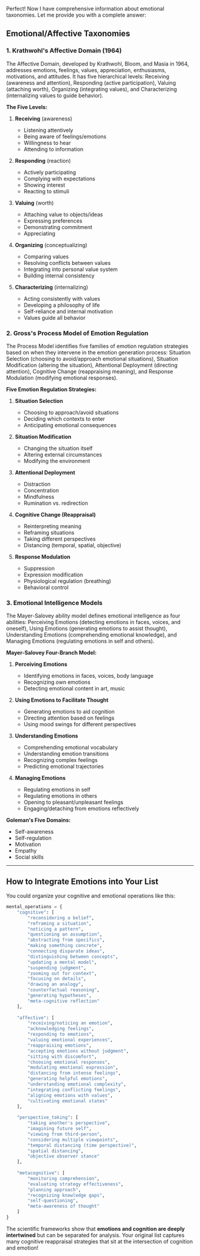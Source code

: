 Perfect! Now I have comprehensive information about emotional taxonomies. Let me provide you with a complete answer:

## **Emotional/Affective Taxonomies**

### **1. Krathwohl's Affective Domain (1964)**

The Affective Domain, developed by Krathwohl, Bloom, and Masia in 1964, addresses emotions, feelings, values, appreciation, enthusiasms, motivations, and attitudes. It has five hierarchical levels: Receiving (awareness and attention), Responding (active participation), Valuing (attaching worth), Organizing (integrating values), and Characterizing (internalizing values to guide behavior).

**The Five Levels:**

1. **Receiving** (awareness)
   - Listening attentively
   - Being aware of feelings/emotions
   - Willingness to hear
   - Attending to information

2. **Responding** (reaction)
   - Actively participating
   - Complying with expectations
   - Showing interest
   - Reacting to stimuli

3. **Valuing** (worth)
   - Attaching value to objects/ideas
   - Expressing preferences
   - Demonstrating commitment
   - Appreciating

4. **Organizing** (conceptualizing)
   - Comparing values
   - Resolving conflicts between values
   - Integrating into personal value system
   - Building internal consistency

5. **Characterizing** (internalizing)
   - Acting consistently with values
   - Developing a philosophy of life
   - Self-reliance and internal motivation
   - Values guide all behavior

### **2. Gross's Process Model of Emotion Regulation**

The Process Model identifies five families of emotion regulation strategies based on when they intervene in the emotion generation process: Situation Selection (choosing to avoid/approach emotional situations), Situation Modification (altering the situation), Attentional Deployment (directing attention), Cognitive Change (reappraising meaning), and Response Modulation (modifying emotional responses).

**Five Emotion Regulation Strategies:**

1. **Situation Selection**
   - Choosing to approach/avoid situations
   - Deciding which contexts to enter
   - Anticipating emotional consequences

2. **Situation Modification**
   - Changing the situation itself
   - Altering external circumstances
   - Modifying the environment

3. **Attentional Deployment**
   - Distraction
   - Concentration
   - Mindfulness
   - Rumination vs. redirection

4. **Cognitive Change (Reappraisal)**
   - Reinterpreting meaning
   - Reframing situations
   - Taking different perspectives
   - Distancing (temporal, spatial, objective)

5. **Response Modulation**
   - Suppression
   - Expression modification
   - Physiological regulation (breathing)
   - Behavioral control

### **3. Emotional Intelligence Models**

The Mayer-Salovey ability model defines emotional intelligence as four abilities: Perceiving Emotions (detecting emotions in faces, voices, and oneself), Using Emotions (generating emotions to assist thought), Understanding Emotions (comprehending emotional knowledge), and Managing Emotions (regulating emotions in self and others).

**Mayer-Salovey Four-Branch Model:**

1. **Perceiving Emotions**
   - Identifying emotions in faces, voices, body language
   - Recognizing own emotions
   - Detecting emotional content in art, music

2. **Using Emotions to Facilitate Thought**
   - Generating emotions to aid cognition
   - Directing attention based on feelings
   - Using mood swings for different perspectives

3. **Understanding Emotions**
   - Comprehending emotional vocabulary
   - Understanding emotion transitions
   - Recognizing complex feelings
   - Predicting emotional trajectories

4. **Managing Emotions**
   - Regulating emotions in self
   - Regulating emotions in others
   - Opening to pleasant/unpleasant feelings
   - Engaging/detaching from emotions reflectively

**Goleman's Five Domains:**
- Self-awareness
- Self-regulation
- Motivation
- Empathy
- Social skills

---

## **How to Integrate Emotions into Your List**

You could organize your cognitive and emotional operations like this:

```python
mental_operations = {
    "cognitive": [
        "reconsidering a belief",
        "reframing a situation",
        "noticing a pattern",
        "questioning an assumption",
        "abstracting from specifics",
        "making something concrete",
        "connecting disparate ideas",
        "distinguishing between concepts",
        "updating a mental model",
        "suspending judgment",
        "zooming out for context",
        "focusing on details",
        "drawing an analogy",
        "counterfactual reasoning",
        "generating hypotheses",
        "meta-cognitive reflection"
    ],
    
    "affective": [
        "receiving/noticing an emotion",
        "acknowledging feelings",
        "responding to emotions",
        "valuing emotional experiences",
        "reappraising emotions",
        "accepting emotions without judgment",
        "sitting with discomfort",
        "choosing emotional responses",
        "modulating emotional expression",
        "distancing from intense feelings",
        "generating helpful emotions",
        "understanding emotional complexity",
        "integrating conflicting feelings",
        "aligning emotions with values",
        "cultivating emotional states"
    ],
    
    "perspective_taking": [
        "taking another's perspective",
        "imagining future self",
        "viewing from third-person",
        "considering multiple viewpoints",
        "temporal distancing (time perspective)",
        "spatial distancing",
        "objective observer stance"
    ],
    
    "metacognitive": [
        "monitoring comprehension",
        "evaluating strategy effectiveness",
        "planning approach",
        "recognizing knowledge gaps",
        "self-questioning",
        "meta-awareness of thought"
    ]
}
```

The scientific frameworks show that **emotions and cognition are deeply intertwined** but can be separated for analysis. Your original list captures many cognitive reappraisal strategies that sit at the intersection of cognition and emotion!